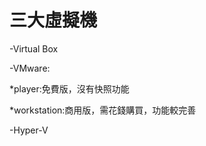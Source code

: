# 三大虛擬機
-Virtual Box

-VMware:

  *player:免費版，沒有快照功能
  
  *workstation:商用版，需花錢購買，功能較完善
  
  
-Hyper-V
